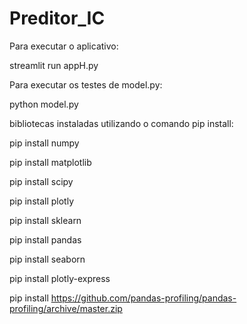 # Preditor_IC

Para executar o aplicativo:

streamlit run appH.py

Para executar os testes de model.py:

python model.py

bibliotecas instaladas utilizando o comando pip install:

pip install numpy

pip install matplotlib

pip install scipy

pip install plotly

pip install sklearn

pip install pandas

pip install seaborn

pip install plotly-express

pip install https://github.com/pandas-profiling/pandas-profiling/archive/master.zip
